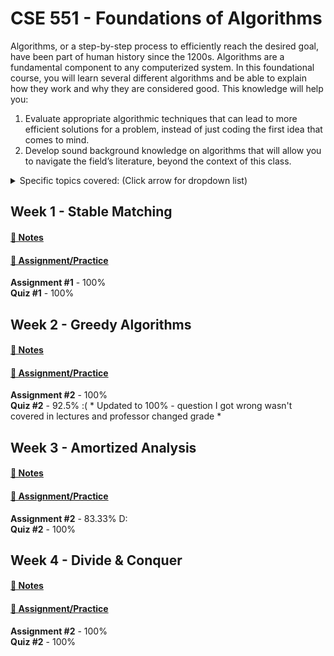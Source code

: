 # CSE 551 - Foundations of Algorithms

Algorithms, or a step-by-step process to efficiently reach the desired goal, have been part of human history since the 1200s. Algorithms are a fundamental component to any computerized system. In this foundational course, you will learn several different algorithms and be able to explain how they work and why they are considered good. This knowledge will help you:
1. Evaluate appropriate algorithmic techniques that can lead to more efficient solutions
for a problem, instead of just coding the first idea that comes to mind.
2. Develop sound background knowledge on algorithms that will allow you to navigate the field’s literature, beyond the context of this class.

<details>
<summary>Specific topics covered: (Click arrow for dropdown list)</summary>

● Greedy Algorithms \
● Stable Matching \
● Divide-and-Conquer \
● Dynamic Programming \
● Amortized Analysis \
● Network Flows \
● NP-completeness \
● Introduction to Randomized and Approximation Algorithms
</details>


## Week 1 - Stable Matching
#### [📓 Notes](week1-notes.md)
#### [🧮 Assignment/Practice](assignment1.md)
**Assignment #1** - 100% \
**Quiz #1** - 100%

## Week 2 - Greedy Algorithms
#### [📓 Notes](week2-notes.md)
#### [🧮 Assignment/Practice](assignment2.md)
**Assignment #2** - 100% \
**Quiz #2** - 92.5% :( * Updated to 100% - question I got wrong wasn't covered in lectures and professor changed grade * 

## Week 3 - Amortized Analysis
#### [📓 Notes](week3-notes.md)
#### [🧮 Assignment/Practice](assignment3.md)
**Assignment #2** - 83.33% D: \
**Quiz #2** - 100%

## Week 4 - Divide & Conquer
#### [📓 Notes](week4-notes.md)
#### [🧮 Assignment/Practice](assignment4.md)
**Assignment #2** - 100% \
**Quiz #2** - 100%
